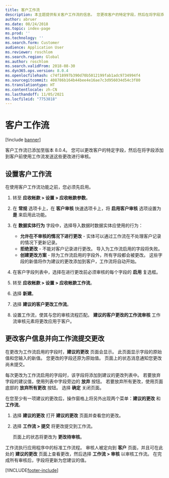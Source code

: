 ```yaml
---
title: 客户工作流
description: 本主题提供有关客户工作流的信息。 您更改客户的特定字段，然后在将字段添加到客户前使用工作流发送这些更改进行审核。
author: abruer
ms.date: 08/24/2018
ms.topic: index-page
ms.prod: ''
ms.technology: ''
ms.search.form: Customer
audience: Application User
ms.reviewer: roschlom
ms.search.region: Global
ms.author: roschlom
ms.search.validFrom: 2018-08-30
ms.dyn365.ops.version: 8.0.4
ms.openlocfilehash: c74f18997b390d70b5012199fab1adc9734994f4
ms.sourcegitcommit: 408786b164b44bee4e16ae7c3d956034d54c3f80
ms.translationtype: HT
ms.contentlocale: zh-CN
ms.lasthandoff: 11/05/2021
ms.locfileid: "7753818"
---
```

# <a name="customer-workflow"></a>客户工作流

[!include [banner](../includes/banner.md)]

客户工作流已添加至版本 8.0.4。 您可以更改客户的特定字段，然后在将字段添加到客户前使用工作流发送这些更改进行审核。

## <a name="set-up-the-customer-workflow"></a>设置客户工作流

在使用客户工作流功能之前，您必须先启用。

1. 转至 **应收帐款 \> 设置 \> 应收帐款参数**。
2. 在 **常规** 选项卡上，在 **客户审核** 快速选项卡上，将 **启用客户审核** 选项设置为 **是** 来启用此功能。
3. 在 **数据实体行为** 字段中，选择导入数据时数据实体应使用的行为：

    - **允许在不审核的情况下进行更改** - 实体可以通过工作流在不处理客户记录的情况下更新记录。
    - **拒绝更改** - 不能对客户记录进行更改。 导入为工作流启用的字段将失败。
    - **创建更改方案** - 除为工作流启用的字段外，所有字段都会被更改。 这些字段的新值将作为建议的更改添加到客户，工作流将自动开始。

4. 在客户字段列表中，选择在进行更改前必须审核的每个字段的 **启用** 复选框。
5. 转至 **应收帐款 \> 设置 \> 应收帐款工作流**。
6. 选择 **新建**。
7. 选择 **建议的客户更改工作流**。 
8. 设置工作流，使其与您的审核流程匹配。 **建议的客户更改的工作流审核** 工作流审核元素将更改应用于客户。

## <a name="change-customer-information-and-submit-the-changes-to-the-workflow"></a>更改客户信息并向工作流提交更改

在更改为工作流启用的字段时，**建议的更改** 页面会显示。 此页面显示字段的原始值和您输入的新值。 您更改的字段还原为原始值。 页面上的状态消息通知您更改尚未提交。

每次更改为工作流启用的字段时，该字段将添加到建议的更改列表中。 若要放弃字段的建议值，使用列表中字段旁边的 **放弃** 按钮。 若要放弃所有更改，使用页面底部的 **放弃所有更改** 按钮。 选择 **确定** 关闭页面。

在您至少有一项建议的更改后，操作窗格上将另外出现两个菜单：**建议的更改** 和 **工作流**。

1. 选择 **建议的更改** 打开 **建议的更改** 页面并查看您的更改。
2. 选择 **工作流 \> 提交** 将更改提交到工作流。

    页面上的状态将更改为 **更改待审核**。

工作流执行应用程序中的标准工作流程。 审核人被定向到 **客户** 页面，并且可在此处的 **建议的更改** 页面上查看更改，然后选择 **工作流 \> 审核** 以审核工作流。 在完成所有审核后，字段将更新为您建议的值。


[!INCLUDE[footer-include](../../includes/footer-banner.md)]
